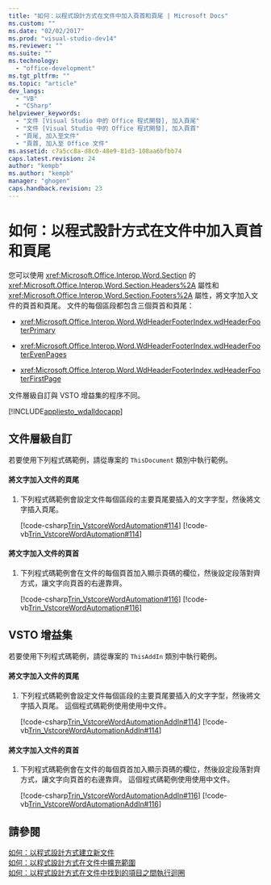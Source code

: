 ```yaml
---
title: "如何：以程式設計方式在文件中加入頁首和頁尾 | Microsoft Docs"
ms.custom: ""
ms.date: "02/02/2017"
ms.prod: "visual-studio-dev14"
ms.reviewer: ""
ms.suite: ""
ms.technology: 
  - "office-development"
ms.tgt_pltfrm: ""
ms.topic: "article"
dev_langs: 
  - "VB"
  - "CSharp"
helpviewer_keywords: 
  - "文件 [Visual Studio 中的 Office 程式開發], 加入頁尾"
  - "文件 [Visual Studio 中的 Office 程式開發], 加入頁首"
  - "頁尾, 加入至文件"
  - "頁首, 加入至 Office 文件"
ms.assetid: c7a5cc8a-d8c0-48e9-81d3-108aa6bfbb74
caps.latest.revision: 24
author: "kempb"
ms.author: "kempb"
manager: "ghogen"
caps.handback.revision: 23
---
```

# 如何：以程式設計方式在文件中加入頁首和頁尾
  您可以使用 <xref:Microsoft.Office.Interop.Word.Section> 的 <xref:Microsoft.Office.Interop.Word.Section.Headers%2A> 屬性和 <xref:Microsoft.Office.Interop.Word.Section.Footers%2A> 屬性，將文字加入文件的頁首和頁尾。  文件的每個區段都包含三個頁首和頁尾：  
  
-   <xref:Microsoft.Office.Interop.Word.WdHeaderFooterIndex.wdHeaderFooterPrimary>  
  
-   <xref:Microsoft.Office.Interop.Word.WdHeaderFooterIndex.wdHeaderFooterEvenPages>  
  
-   <xref:Microsoft.Office.Interop.Word.WdHeaderFooterIndex.wdHeaderFooterFirstPage>  
  
 文件層級自訂與 VSTO 增益集的程序不同。  
  
 [!INCLUDE[appliesto_wdalldocapp](../vsto/includes/appliesto-wdalldocapp-md.md)]  
  
## 文件層級自訂  
 若要使用下列程式碼範例，請從專案的 `ThisDocument` 類別中執行範例。  
  
#### 將文字加入文件的頁尾  
  
1.  下列程式碼範例會設定文件每個區段的主要頁尾要插入的文字字型，然後將文字插入頁尾。  
  
     [!code-csharp[Trin_VstcoreWordAutomation#114](../snippets/csharp/VS_Snippets_OfficeSP/Trin_VstcoreWordAutomation/CS/ThisDocument.cs#114)]
     [!code-vb[Trin_VstcoreWordAutomation#114](../snippets/visualbasic/VS_Snippets_OfficeSP/Trin_VstcoreWordAutomation/VB/ThisDocument.vb#114)]  
  
#### 將文字加入文件的頁首  
  
1.  下列程式碼範例會在文件的每個頁首加入顯示頁碼的欄位，然後設定段落對齊方式，讓文字向頁首的右邊靠齊。  
  
     [!code-csharp[Trin_VstcoreWordAutomation#116](../snippets/csharp/VS_Snippets_OfficeSP/Trin_VstcoreWordAutomation/CS/ThisDocument.cs#116)]
     [!code-vb[Trin_VstcoreWordAutomation#116](../snippets/visualbasic/VS_Snippets_OfficeSP/Trin_VstcoreWordAutomation/VB/ThisDocument.vb#116)]  
  
## VSTO 增益集  
 若要使用下列程式碼範例，請從專案的 `ThisAddIn` 類別中執行範例。  
  
#### 將文字加入文件的頁尾  
  
1.  下列程式碼範例會設定文件每個區段的主要頁尾要插入的文字字型，然後將文字插入頁尾。  這個程式碼範例使用使用中文件。  
  
     [!code-csharp[Trin_VstcoreWordAutomationAddIn#114](../snippets/csharp/VS_Snippets_OfficeSP/Trin_VstcoreWordAutomationAddIn/CS/ThisAddIn.cs#114)]
     [!code-vb[Trin_VstcoreWordAutomationAddIn#114](../snippets/visualbasic/VS_Snippets_OfficeSP/Trin_VstcoreWordAutomationAddIn/VB/ThisAddIn.vb#114)]  
  
#### 將文字加入文件的頁首  
  
1.  下列程式碼範例會在文件的每個頁首加入顯示頁碼的欄位，然後設定段落對齊方式，讓文字向頁首的右邊靠齊。  這個程式碼範例使用使用中文件。  
  
     [!code-csharp[Trin_VstcoreWordAutomationAddIn#116](../snippets/csharp/VS_Snippets_OfficeSP/Trin_VstcoreWordAutomationAddIn/CS/ThisAddIn.cs#116)]
     [!code-vb[Trin_VstcoreWordAutomationAddIn#116](../snippets/visualbasic/VS_Snippets_OfficeSP/Trin_VstcoreWordAutomationAddIn/VB/ThisAddIn.vb#116)]  
  
## 請參閱  
 [如何：以程式設計方式建立新文件](../vsto/how-to-programmatically-create-new-documents.md)   
 [如何：以程式設計方式在文件中擴充範圍](../vsto/how-to-programmatically-extend-ranges-in-documents.md)   
 [如何：以程式設計方式在文件中找到的項目之間執行迴圈](../vsto/how-to-programmatically-loop-through-found-items-in-documents.md)  
  
  